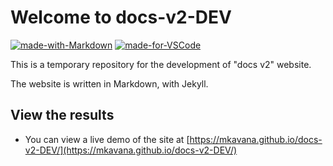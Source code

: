 #  Welcome to docs-v2-DEV 

[![made-with-Markdown](https://img.shields.io/badge/Made%20with-Markdown-1f425f.svg)](http://commonmark.org)
[![made-for-VSCode](https://img.shields.io/badge/Made%20for-VSCode-1f425f.svg)](https://code.visualstudio.com/)

This is a temporary repository for the development of "docs v2" website.

The website is written in Markdown, with Jekyll.


## View the results

- You can view a live demo of the site at [https://mkavana.github.io/docs-v2-DEV/](https://mkavana.github.io/docs-v2-DEV/)
